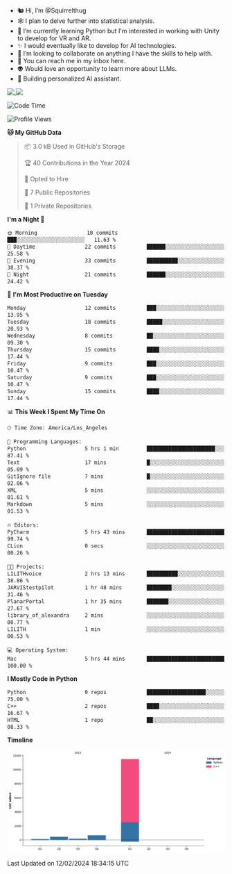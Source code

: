 - 🐿️ Hi, I’m @Squirrelthug
- 🕸️ I plan to delve further into statistical analysis.
- 🐍 I’m currently learning Python but I'm interested in working with Unity to develop for VR and AR.
- ✨ I would eventually like to develop for AI technologies.
- 🎃 I’m looking to collaborate on anything I have the skills to help with.
- 🔮 You can reach me in my inbox here.
- 👽 Would love an opportunity to learn more about LLMs.
- 🤖 Building personalized AI assistant.
<p></p>



<a href="https://github.com/anuraghazra/github-readme-stats">
  <img align="top" src="https://github-readme-stats.vercel.app/api?username=squirrelthug&show_icons=true&theme=darcula" />
</a>
<a href="https://git.io/streak-stats">
  <img align="top" src="https://streak-stats.demolab.com/?user=squirrelthug&theme=dark" />
</a>



<!--START_SECTION:waka-->
![Code Time](http://img.shields.io/badge/Code%20Time-29%20hrs%208%20mins-blue)

![Profile Views](http://img.shields.io/badge/Profile%20Views-13-blue)

**🐱 My GitHub Data** 

> 📦 3.0 kB Used in GitHub's Storage 
 > 
> 🏆 40 Contributions in the Year 2024
 > 
> 💼 Opted to Hire
 > 
> 📜 7 Public Repositories 
 > 
> 🔑 1 Private Repositories 
 > 
**I'm a Night 🦉** 

```text
🌞 Morning                10 commits          ███░░░░░░░░░░░░░░░░░░░░░░   11.63 % 
🌆 Daytime                22 commits          ██████░░░░░░░░░░░░░░░░░░░   25.58 % 
🌃 Evening                33 commits          ██████████░░░░░░░░░░░░░░░   38.37 % 
🌙 Night                  21 commits          ██████░░░░░░░░░░░░░░░░░░░   24.42 % 
```
📅 **I'm Most Productive on Tuesday** 

```text
Monday                   12 commits          ███░░░░░░░░░░░░░░░░░░░░░░   13.95 % 
Tuesday                  18 commits          █████░░░░░░░░░░░░░░░░░░░░   20.93 % 
Wednesday                8 commits           ██░░░░░░░░░░░░░░░░░░░░░░░   09.30 % 
Thursday                 15 commits          ████░░░░░░░░░░░░░░░░░░░░░   17.44 % 
Friday                   9 commits           ███░░░░░░░░░░░░░░░░░░░░░░   10.47 % 
Saturday                 9 commits           ███░░░░░░░░░░░░░░░░░░░░░░   10.47 % 
Sunday                   15 commits          ████░░░░░░░░░░░░░░░░░░░░░   17.44 % 
```


📊 **This Week I Spent My Time On** 

```text
🕑︎ Time Zone: America/Los_Angeles

💬 Programming Languages: 
Python                   5 hrs 1 min         ██████████████████████░░░   87.41 % 
Text                     17 mins             █░░░░░░░░░░░░░░░░░░░░░░░░   05.09 % 
GitIgnore file           7 mins              █░░░░░░░░░░░░░░░░░░░░░░░░   02.06 % 
XML                      5 mins              ░░░░░░░░░░░░░░░░░░░░░░░░░   01.61 % 
Markdown                 5 mins              ░░░░░░░░░░░░░░░░░░░░░░░░░   01.53 % 

🔥 Editors: 
PyCharm                  5 hrs 43 mins       █████████████████████████   99.74 % 
CLion                    0 secs              ░░░░░░░░░░░░░░░░░░░░░░░░░   00.26 % 

🐱‍💻 Projects: 
LILITHvoice              2 hrs 13 mins       ██████████░░░░░░░░░░░░░░░   38.86 % 
JARVIStestpilot          1 hr 48 mins        ████████░░░░░░░░░░░░░░░░░   31.46 % 
PlanarPortal             1 hr 35 mins        ███████░░░░░░░░░░░░░░░░░░   27.67 % 
library_of_alexandra     2 mins              ░░░░░░░░░░░░░░░░░░░░░░░░░   00.77 % 
LILITH                   1 min               ░░░░░░░░░░░░░░░░░░░░░░░░░   00.53 % 

💻 Operating System: 
Mac                      5 hrs 44 mins       █████████████████████████   100.00 % 
```

**I Mostly Code in Python** 

```text
Python                   9 repos             ███████████████████░░░░░░   75.00 % 
C++                      2 repos             ████░░░░░░░░░░░░░░░░░░░░░   16.67 % 
HTML                     1 repo              ██░░░░░░░░░░░░░░░░░░░░░░░   08.33 % 
```



**Timeline**

![Lines of Code chart](https://raw.githubusercontent.com/Squirrelthug/Squirrelthug/main/assets/bar_graph.png)


 Last Updated on 12/02/2024 18:34:15 UTC
<!--END_SECTION:waka-->

